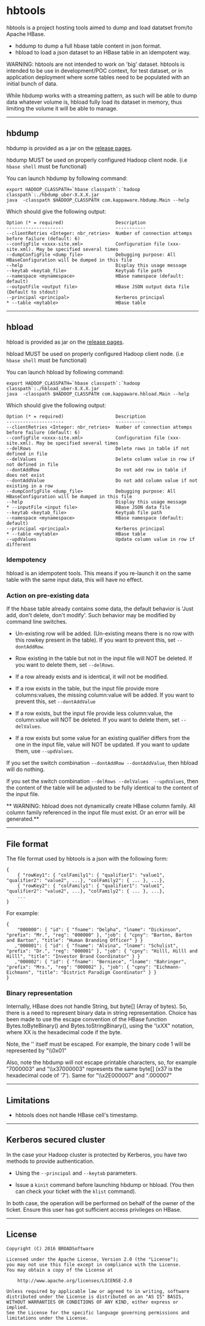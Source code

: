 # hbtools

hbtools is a project hosting tools aimed to dump and load datatset from/to Apache HBase.

* hddump to dump a full hbase table content in json format.
* hbload to load a json dataset to an HBase table in an idempotent way. 

WARNING: hbtools are not intended to work on 'big' dataset. hbtools is intended to be use in development/POC context, for test dataset, or in application deployment where some tables need to be populated with an initial bunch of data.

While hbdump works with a streaming pattern, as such will be able to dump data whatever volume is, hbload fully load its dataset in memory, thus limiting the volume it will be able to manage.

*** 
## hbdump

hbdump is provided as a jar on the [release pages](https://github.com/BROADSoftware/hbtools/releases).

hbdump MUST be used on properly configured Hadoop client node. (i.e `hbase shell` must be functional)

You can launch hbdump by following command:

    export HADOOP_CLASSPATH=`hbase classpath`:`hadoop classpath`:./hbdump_uber-X.X.X.jar
    java  -classpath $HADOOP_CLASSPATH com.kappaware.hbdump.Main --help

Which should give the following output:

	Option (* = required)                   Description
	---------------------                   -----------
	--clientRetries <Integer: nbr_retries>  Number of connection attemps before failure (default: 6)
	--configFile <xxxx-site.xml>            Configuration file (xxx-site.xml). May be specified several times
	--dumpConfigFile <dump_file>            Debugging purpose: All HBaseConfiguration will be dumped in this file
	--help                                  Display this usage message
	--keytab <keytab_file>                  Keytyab file path
	--namespace <mynamespace>               HBase namespace (default: default)
	--outputFile <output file>              HBase JSON output data file (Default to stdout)
	--principal <principal>                 Kerberos principal
	* --table <mytable>                     HBase table
	
	
*** 
## hbload

hbload is provided as jar on the [release pages](https://github.com/BROADSoftware/hbtools/releases).

hbload MUST be used on properly configured Hadoop client node. (i.e `hbase shell` must be functional)

You can launch hbload by following command:

    export HADOOP_CLASSPATH=`hbase classpath`:`hadoop classpath`:./hbload_uber-X.X.X.jar
    java  -classpath $HADOOP_CLASSPATH com.kappaware.hbload.Main --help

Which should give the following output:

	Option (* = required)                   Description
	---------------------                   -----------
	--clientRetries <Integer: nbr_retries>  Number of connection attemps before failure (default: 6)
	--configFile <xxxx-site.xml>            Configuration file (xxx-site.xml). May be specified several times
	--delRows                               Delete rows in table if not defined in file
	--delValues                             Delete column value in row if not defined in file
	--dontAddRow                            Do not add row in table if does not exist
	--dontAddValue                          Do not add column value if not existing in a row
	--dumpConfigFile <dump_file>            Debugging purpose: All HBaseConfiguration will be dumped in this file
	--help                                  Display this usage message
	* --inputFile <input file>              HBase JSON data file
	--keytab <keytab_file>                  Keytyab file path
	--namespace <mynamespace>               HBase namespace (default: default)
	--principal <principal>                 Kerberos principal
	* --table <mytable>                     HBase table
	--updValues                             Update column value in row if different


### Idempotency

hbload is an idempotent tools. This means if you re-launch it on the same table with the same input data, this will have no effect.

### Action on pre-existing data

If the hbase table already contains some data, the default behavior is 'Just add, don't delete, don't modify'. Such behavior may be modified by command line switches.

* Un-existing row will be added. (Un-existing means there is no row with this rowkey present in the table). If you want to prevent this, set `--dontAddRow`.

* Row existing in the table but not in the input file will NOT be deleted. If you want to delete them, set `--delRows`.

* If a row already exists and is identical, it will not be modified.

* If a row exists in the table, but the input file provide more columns:values, the missing column:value will be added. If you want to prevent this, set `--dontAddValue`

* If a row exists, but the input file provide less column:value, the column:value will NOT be deleted. If you want to delete them, set `--delValues`.

* If a row exists but some value for an existing qualifier differs from the one in the input file, value will NOT be updated. If you want to update them, use `--updValues`.

If you set the switch combination `--dontAddRow --dontAddValue`, then hbload will do nothing.

If you set the switch combination `--delRows --delValues  --updValues`, then the content of the table will be adjusted to be fully identical to the content of the input file.  

** WARNING: hbload does not dynamically create HBase column family. All column family referenced in the input file must exist. Or an error will be generated.** 

***
## File format

The file format used by hbtools is a json with the following form:

	{
	    { "rowKey1": { "colFamily1": { "qualifier1": "value1", "qualifier2": "value2", ...}, "colFamily2": { ... }, ...}, 
	    { "rowKey2": { "colFamily1": { "qualifier1": "value1", "qualifier2": "value2", ...}, "colFamily2": { ... }, ...},
	    ...
	} 

For example:

	{
	    "000000": { "id": { "fname": "Delpha", "lname": "Dickinson", "prefix": "Mr.", "reg": "000000" }, "job": { "cpny": "Barton, Barton and Barton", "title": "Human Branding Officer" } }
	   ,"000001": { "id": { "fname": "Alvina", "lname": "Schulist", "prefix": "Dr.", "reg": "000001" }, "job": { "cpny": "Hilll, Hilll and Hilll", "title": "Investor Brand Coordinator" } }
	   ,"000002": { "id": { "fname": "Berniece", "lname": "Bahringer", "prefix": "Mrs.", "reg": "000002" }, "job": { "cpny": "Eichmann-Eichmann", "title": "District Paradigm Coordinator" } }
	}


### Binary representation

Internally, HBase does not handle String, but byte\[\] (Array of bytes). So, there is a need to represent binary data in string representation. Choice has been made to use the escape convention of the HBase function Bytes.toByteBinary() and Bytes.toStringBinary(), using the '\xXX" notation, where XX is the hexadecimal code if the byte.

Note, the '\' itself must be escaped. For example, the binary code 1 will be represented by "\\\\0x01"

Also, note the hbdump will not escape printable characters, so, for example "7000003" and "\\\\x37000003" represents the same byte[] (x37 is the hexadecimal code of '7'). Same for "\\\\x2E000007" and ".000007"

***
## Limitations

* hbtools does not handle HBase cell's timestamp.

***
## Kerberos secured cluster

In the case your Hadoop cluster is protected by Kerberos, you have two methods to provide authentication.

* Using the `--principal` and `--keytab` parameters.

* Issue a `kinit` command before launching hbdump or hbload. (You then can check your ticket with the `klist` command).

In both case, the operation will be performed on behalf of the owner of the ticket. Ensure this user has got sufficient access privileges on HBase.


***
## License

    Copyright (C) 2016 BROADSoftware

	Licensed under the Apache License, Version 2.0 (the "License");
	you may not use this file except in compliance with the License.
	You may obtain a copy of the License at
	
	    http://www.apache.org/licenses/LICENSE-2.0
	
	Unless required by applicable law or agreed to in writing, software
	distributed under the License is distributed on an "AS IS" BASIS,
	WITHOUT WARRANTIES OR CONDITIONS OF ANY KIND, either express or implied.
	See the License for the specific language governing permissions and
	limitations under the License.




